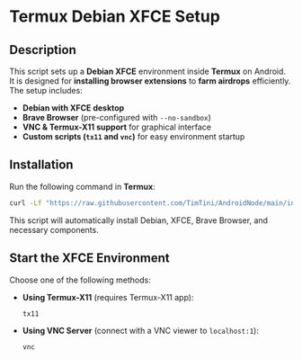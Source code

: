 # Termux Debian XFCE Setup  

## Description  

This script sets up a **Debian XFCE** environment inside **Termux** on Android. It is designed for **installing browser extensions** to **farm airdrops** efficiently. The setup includes:  

- **Debian with XFCE desktop**  
- **Brave Browser** (pre-configured with `--no-sandbox`)  
- **VNC & Termux-X11 support** for graphical interface  
- **Custom scripts (`tx11` and `vnc`)** for easy environment startup  

## Installation  

Run the following command in **Termux**:  

```sh
curl -Lf "https://raw.githubusercontent.com/TimTini/AndroidNode/main/install.sh?$(date +%s)" -o install.sh && chmod +x install.sh && ./install.sh
```  

This script will automatically install Debian, XFCE, Brave Browser, and necessary components.  

## Start the XFCE Environment  

Choose one of the following methods:  

- **Using Termux-X11** (requires Termux-X11 app):  

  ```sh
  tx11
  ```  

- **Using VNC Server** (connect with a VNC viewer to `localhost:1`):  

  ```sh
  vnc
  ```  
